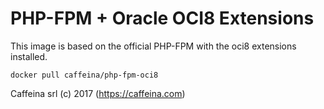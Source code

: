 # PHP-FPM + Oracle OCI8 Extensions

This image is based on the official PHP-FPM with the oci8 extensions installed.

```
docker pull caffeina/php-fpm-oci8
```

Caffeina srl (c) 2017 (https://caffeina.com)